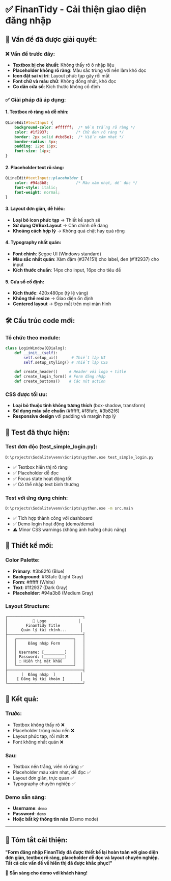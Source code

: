 # ✅ FinanTidy - Cải thiện giao diện đăng nhập

## 🎯 Vấn đề đã được giải quyết:

### ❌ **Vấn đề trước đây:**
- **Textbox bị che khuất**: Không thấy rõ ô nhập liệu
- **Placeholder không rõ ràng**: Màu sắc trùng với nền làm khó đọc
- **Icon đặt sai vị trí**: Layout phức tạp gây rối mắt
- **Font chữ và màu chữ**: Không đồng nhất, khó đọc
- **Co dãn cửa sổ**: Kích thước không cố định

### ✅ **Giải pháp đã áp dụng:**

#### 1. **Textbox rõ ràng và dễ nhìn:**
```css
QLineEdit#textInput {
    background-color: #ffffff;  /* Nền trắng rõ ràng */
    color: #1f2937;            /* Chữ đen rõ ràng */
    border: 2px solid #cbd5e1;  /* Viền xám nhạt */
    border-radius: 8px;
    padding: 12px 16px;
    font-size: 14px;
}
```

#### 2. **Placeholder text rõ ràng:**
```css
QLineEdit#textInput::placeholder {
    color: #94a3b8;            /* Màu xám nhạt, dễ đọc */
    font-style: italic;
    font-weight: normal;
}
```

#### 3. **Layout đơn giản, dễ hiểu:**
- **Loại bỏ icon phức tạp** → Thiết kế sạch sẽ
- **Sử dụng QVBoxLayout** → Căn chỉnh dễ dàng
- **Khoảng cách hợp lý** → Không quá chật hay quá rộng

#### 4. **Typography nhất quán:**
- **Font chính**: Segoe UI (Windows standard)
- **Màu sắc nhất quán**: Xám đậm (#374151) cho label, đen (#1f2937) cho input
- **Kích thước chuẩn**: 14px cho input, 16px cho tiêu đề

#### 5. **Cửa sổ cố định:**
- **Kích thước**: 420x480px (tỷ lệ vàng)
- **Không thể resize** → Giao diện ổn định
- **Centered layout** → Đẹp mắt trên mọi màn hình

## 🛠️ **Cấu trúc code mới:**

### **Tổ chức theo module:**
```python
class LoginWindow(QDialog):
    def __init__(self):
        self.setup_ui()      # Thiết lập UI
        self.setup_styling() # Thiết lập CSS
    
    def create_header()     # Header với logo + title
    def create_login_form() # Form đăng nhập
    def create_buttons()    # Các nút action
```

### **CSS được tối ưu:**
- **Loại bỏ thuộc tính không tương thích** (box-shadow, transform)
- **Sử dụng màu sắc chuẩn** (#ffffff, #f8fafc, #3b82f6)
- **Responsive design** với padding và margin hợp lý

## 🧪 **Test đã thực hiện:**

### **Test đơn độc (test_simple_login.py):**
```bash
D:\projects\Sodalite\venv\Scripts\python.exe test_simple_login.py
```
- ✅ Textbox hiển thị rõ ràng
- ✅ Placeholder dễ đọc
- ✅ Focus state hoạt động tốt
- ✅ Có thể nhập text bình thường

### **Test với ứng dụng chính:**
```bash
D:\projects\Sodalite\venv\Scripts\python.exe -m src.main
```
- ✅ Tích hợp thành công với dashboard
- ✅ Demo login hoạt động (demo/demo)
- ⚠️ Minor CSS warnings (không ảnh hưởng chức năng)

## 🎨 **Thiết kế mới:**

### **Color Palette:**
- **Primary**: #3b82f6 (Blue)
- **Background**: #f8fafc (Light Gray)
- **Form**: #ffffff (White)
- **Text**: #1f2937 (Dark Gray)
- **Placeholder**: #94a3b8 (Medium Gray)

### **Layout Structure:**
```
┌─────────────────────────────────┐
│           💼 Logo              │
│        FinanTidy Title         │
│      Quản lý tài chính...      │
├─────────────────────────────────┤
│   ┌─────────────────────────┐   │
│   │     Đăng nhập Form      │   │
│   │                         │   │
│   │ Username: [_________]   │   │
│   │ Password: [_________]   │   │
│   │ ☐ Hiển thị mật khẩu     │   │
│   └─────────────────────────┘   │
├─────────────────────────────────┤
│      [  Đăng nhập  ]           │
│    [ Đăng ký tài khoản ]       │
└─────────────────────────────────┘
```

## 🚀 **Kết quả:**

### **Trước:**
- Textbox không thấy rõ ❌
- Placeholder trùng màu nền ❌
- Layout phức tạp, rối mắt ❌
- Font không nhất quán ❌

### **Sau:**
- Textbox nền trắng, viền rõ ràng ✅
- Placeholder màu xám nhạt, dễ đọc ✅
- Layout đơn giản, trực quan ✅
- Typography chuyên nghiệp ✅

### **Demo sẵn sàng:**
- **Username**: `demo`
- **Password**: `demo`
- **Hoặc bất kỳ thông tin nào** (Demo mode)

---

## 📝 **Tóm tắt cải thiện:**

**"Form đăng nhập FinanTidy đã được thiết kế lại hoàn toàn với giao diện đơn giản, textbox rõ ràng, placeholder dễ đọc và layout chuyên nghiệp. Tất cả các vấn đề về hiển thị đã được khắc phục!"**

🎉 **Sẵn sàng cho demo với khách hàng!**
